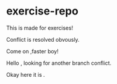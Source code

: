 # exercise-repo
This is made for exercises!

Conflict is resolved obvously.

Come on ,faster boy!

Hello , looking for another branch conflict.

Okay here it is .

